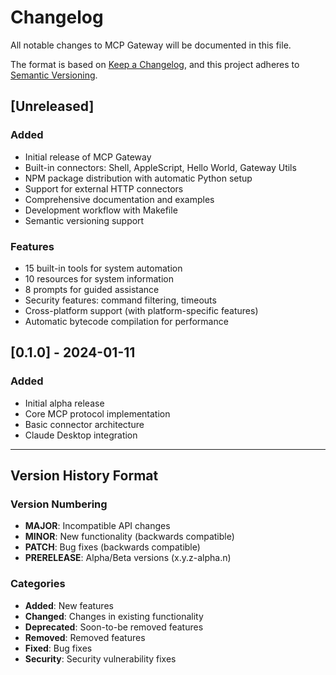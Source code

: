 # Changelog

All notable changes to MCP Gateway will be documented in this file.

The format is based on [Keep a Changelog](https://keepachangelog.com/en/1.0.0/),
and this project adheres to [Semantic Versioning](https://semver.org/spec/v2.0.0.html).

## [Unreleased]

### Added
- Initial release of MCP Gateway
- Built-in connectors: Shell, AppleScript, Hello World, Gateway Utils
- NPM package distribution with automatic Python setup
- Support for external HTTP connectors
- Comprehensive documentation and examples
- Development workflow with Makefile
- Semantic versioning support

### Features
- 15 built-in tools for system automation
- 10 resources for system information
- 8 prompts for guided assistance
- Security features: command filtering, timeouts
- Cross-platform support (with platform-specific features)
- Automatic bytecode compilation for performance

## [0.1.0] - 2024-01-11

### Added
- Initial alpha release
- Core MCP protocol implementation
- Basic connector architecture
- Claude Desktop integration

---

## Version History Format

### Version Numbering
- **MAJOR**: Incompatible API changes
- **MINOR**: New functionality (backwards compatible)
- **PATCH**: Bug fixes (backwards compatible)
- **PRERELEASE**: Alpha/Beta versions (x.y.z-alpha.n)

### Categories
- **Added**: New features
- **Changed**: Changes in existing functionality
- **Deprecated**: Soon-to-be removed features
- **Removed**: Removed features
- **Fixed**: Bug fixes
- **Security**: Security vulnerability fixes